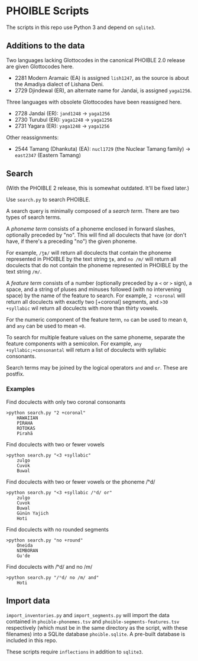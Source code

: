 # PHOIBLE Scripts

The scripts in this repo use Python 3 and depend on `sqlite3`.

## Additions to the data

Two languages lacking Glottocodes in the canonical PHOIBLE 2.0 release are given Glottocodes here.

- 2281 Modern Aramaic (EA) is assigned `lish1247`, as the source is about the Amadiya dialect of Lishana Deni.
- 2729 Djindewal (ER), an alternate name for Jandai, is assigned `yaga1256`.

Three languages with obsolete Glottocodes have been reassigned here.

- 2728 Jandai (ER): `jand1248` -> `yaga1256`
- 2730 Turubul (ER): `yaga1248` -> `yaga1256`
- 2731 Yagara (ER): `yaga1248` -> `yaga1256`

Other reassignments:

- 2544 Tamang (Dhankuta) (EA): `nucl1729` (the Nuclear Tamang family) -> `east2347` (Eastern Tamang)

## Search

(With the PHOIBLE 2 release, this is somewhat outdated. It'll be fixed later.)

Use `search.py` to search PHOIBLE. 

A search query is minimally composed of a *search term*. There are two types of search terms. 

A *phoneme term* consists of a phoneme enclosed in forward slashes, optionally preceded by "no". This will find all doculects that have (or don't have, if there's a preceding "no") the given phoneme. 

For example, `/t̪ʙ/` will return all doculects that contain the phoneme represented in PHOIBLE by the text string `t̪ʙ`, and `no /m/` will return all doculects that do not contain the phoneme represented in PHOIBLE by the text string `/m/`.

A *feature term* consists of a number (optionally preceded by a `<` or `>` sign), a space, and a string of pluses and minuses followed (with no intervening space) by the name of the feature to search. For example, `2 +coronal` will return all doculects with exactly two [+coronal] segments, and `>30 +syllabic` wil return all doculects with more than thirty vowels.

For the numeric component of the feature term, `no` can be used to mean `0`, and `any` can be used to mean `+0`.

To search for multiple feature values on the same phoneme, separate the feature components with a semicolon. For example, `any +syllabic;+consonantal` will return a list of doculects with syllabic consonants.

Search terms may be joined by the logical operators `and` and `or`. These are postfix.

### Examples

Find doculects with only two coronal consonants
```
>python search.py "2 +coronal"
    HAWAIIAN
    PIRAHA
    ROTOKAS
    Pirahã
```

Find doculects with two or fewer vowels
```
>python search.py "<3 +syllabic"
    zulgo
    Cuvok
    Buwal
```
    
Find doculects with two or fewer vowels or the phoneme /ʰd/
```
>python search.py "<3 +syllabic /ʰd/ or"
    zulgo
    Cuvok
    Buwal
    Günün Yajich
    Hoti
```

Find doculects with no rounded segments
```
>python search.py "no +round"
    Oneida
    NIMBORAN
    Gu'de
```

Find doculects with /ʰd/ and no /m/
```
>python search.py "/ʰd/ no /m/ and"
    Hoti
```

## Import data

`import_inventories.py` and `import_segments.py` will import the data contained in `phoible-phonemes.tsv` and `phoible-segments-features.tsv` respectively (which must be in the same directory as the script, with these filenames) into a SQLite database `phoible.sqlite`. A pre-built database is included in this repo.

These scripts require `inflections` in addition to `sqlite3`.
